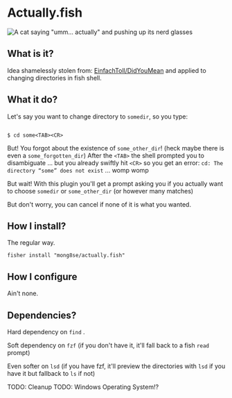 # Actually.fish

![A cat saying "umm... actually" and pushing up its nerd glasses](https://media.giphy.com/media/RMwZypp489fuGBI0Ti/giphy.gif)

## What is it?

Idea shamelessly stolen from:
[EinfachToll/DidYouMean](https://github.com/EinfachToll/DidYouMean) and
applied to changing directories in fish shell.

## What it do?

Let's say you want to change directory to `somedir`, so you type:

```fish

$ cd some<TAB><CR>

```

But! You forgot about the existence of `some_other_dir`! (heck maybe
there is even a `some_forgotten_dir`)
After the `<TAB>` the shell prompted you to disambiguate ... but you
already swiftly hit `<CR>` so you get an error:
`cd: The directory “some” does not exist`
... womp womp

But wait! With this plugin you'll get a prompt asking you if you
actually want to choose `somedir` or `some_other_dir` (or however many
matches)

But don't worry, you can cancel if none of it is what you wanted.

## How I install?

The regular way.

```fish
fisher install "mong8se/actually.fish"
```

## How I configure

Ain't none.

## Dependencies?

Hard dependency on `find` . 

Soft dependency on `fzf` (if you don't have it, it'll fall back to a
fish `read` prompt)

Even softer on `lsd` (if you have fzf, it'll preview the directories
with `lsd` if you have it but fallback to `ls` if not)

TODO: Cleanup
TODO: Windows Operating System!?
